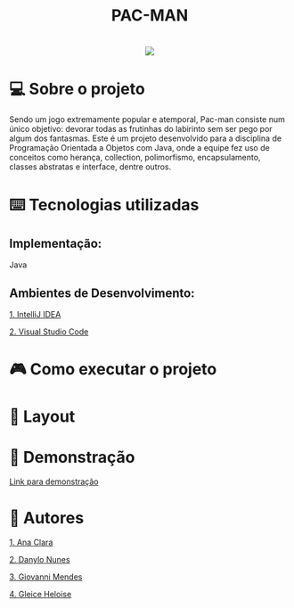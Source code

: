 <h1 align="center"> PAC-MAN </h1>
<h1 align="center">
 <img src= https://static2.thegamerimages.com/wordpress/wp-content/uploads/2020/03/PacmanHeader.jpg />
</h1>

# 💻 Sobre o projeto
Sendo um jogo extremamente popular e atemporal, Pac-man consiste num único objetivo: devorar todas as frutinhas do labirinto sem ser pego por algum dos fantasmas. Este é um projeto desenvolvido para a disciplina de Programação Orientada a Objetos com Java, onde a equipe fez uso de conceitos como herança, collection, polimorfismo, encapsulamento, classes abstratas e interface, dentre outros.
# ⌨️ Tecnologias utilizadas
## Implementação:
Java
## Ambientes de Desenvolvimento:
[1. IntelliJ IDEA](https://www.oracle.com/br/java/)

[2. Visual Studio Code](https://code.visualstudio.com/download)
# 🎮 Como executar o projeto
# 🎨 Layout
# 👾 Demonstração
[Link para demonstração](https://drive.google.com/drive/folders/10P7K4x-vmwaaGUgNhEzWaVZ6yLecun58?usp=sharing)
# 👤 Autores
[1. Ana Clara](https://github.com/anaclx)

[2. Danylo Nunes](https://github.com/danylodebz)

[3. Giovanni Mendes](https://github.com/GiovanniMendesC)

[4. Gleice Heloise](https://github.com/gleicehl)


